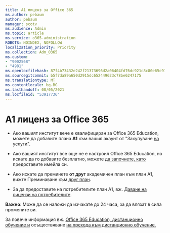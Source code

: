 ```yaml
---
title: A1 лиценз за Office 365
ms.author: pebaum
author: pebaum
manager: scotv
ms.audience: Admin
ms.topic: article
ms.service: o365-administration
ROBOTS: NOINDEX, NOFOLLOW
localization_priority: Priority
ms.collection: Adm_O365
ms.custom:
- "9002568"
- "4981"
ms.openlocfilehash: 87f4b73432e242f21373696d2a06404fd76dc921c8c80e65c91e230cf0212ccc
ms.sourcegitcommit: b5f7da89a650d2915dc652449623c78be6247175
ms.translationtype: MT
ms.contentlocale: bg-BG
ms.lasthandoff: 08/05/2021
ms.locfileid: "53917736"
---
```

# <a name="a1-license-for-office-365"></a>A1 лиценз за Office 365

- Ако вашият институт вече е квалифициран за Office 365 Education, можете да добавите плана **A1** към вашия акаунт от "Закупуване [на услуги".](https://docs.microsoft.com/microsoft-365/commerce/buy-another-subscription#buy-another-subscription)

- Ако вашият институт все още не е настроил Office 365 Education, но искате да го добавите безплатно, можете [да започнете, като](https://www.microsoft.com/education/products/office) предоставите имейла си.

- Ако искате да преминете **от друг** академичен план към план A1, вижте Преминаване към [друг план](https://docs.microsoft.com/microsoft-365/commerce/subscriptions/switch-plans-manually).

- За да предоставите на потребителите план А1, вж. [Даване на лицензи на потребителите](https://docs.microsoft.com/microsoft-365/admin/manage/assign-licenses-to-users).

**Важно**: Може да се наложи да изчакате до 24 часа, за да влязат в сила промените ви.

За повече информация вж. [Office 365 Education, дистанционно обучение и](https://support.office.com/article/remote-teaching-and-learning-in-office-365-education-f651ccae-7b65-478b-8366-51bb884025c4) осъществяване [на прехода към дистанционно обучение.](https://www.microsoft.com/education/remote-learning)
